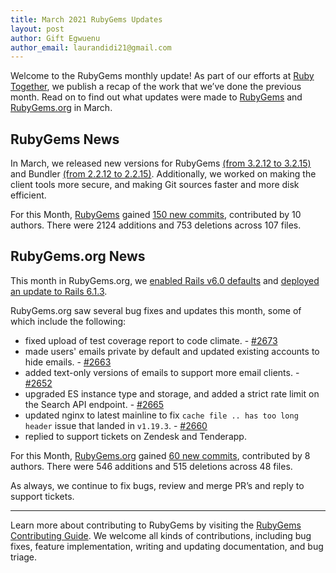 ```yaml
---
title: March 2021 RubyGems Updates
layout: post
author: Gift Egwuenu
author_email: laurandidi21@gmail.com
---
```


Welcome to the RubyGems monthly update! As part of our efforts at [Ruby Together](http://rubytogether.org/), we publish a recap of the work that we’ve done the previous month. Read on to find out what updates were made to [RubyGems](https://github.com/rubygems/rubygems) and [RubyGems.org](https://github.com/rubygems/rubygems.org) in March.

## RubyGems News

In March, we released new versions for RubyGems [(from 3.2.12 to 3.2.15)](https://rubygems.org/gems/rubygems-update/versions) and Bundler [(from 2.2.12 to 2.2.15)](https://rubygems.org/gems/bundler/versions). Additionally, we worked on making the client tools more secure, and making Git sources faster and more disk efficient.

For this Month, [RubyGems](https://github.com/rubygems/rubygems) gained [150 new commits](https://github.com/rubygems/rubygems/compare/master@%7B2021-03-01%7D...master@%7B2021-03-31%7D), contributed by 10 authors. There were 2124 additions and 753 deletions across 107 files.

## RubyGems.org News

This month in RubyGems.org, we [enabled Rails v6.0 defaults](https://github.com/rubygems/rubygems.org/pull/2674) and [deployed an update to Rails 6.1.3](https://github.com/rubygems/rubygems.org/pull/2675).

RubyGems.org saw several bug fixes and updates this month, some of which include the following:

- fixed upload of test coverage report to code climate. -  [#2673](https://github.com/rubygems/rubygems.org/pull/2673)
- made users' emails private by default and updated existing accounts to hide emails. - [#2663](https://github.com/rubygems/rubygems.org/pull/2663)
- added text-only versions of emails to support more email clients. - [#2652](https://github.com/rubygems/rubygems.org/pull/2652)
- upgraded ES instance type and storage, and added a strict rate limit on the Search API endpoint. - [#2665](https://github.com/rubygems/rubygems.org/pull/2665)
- updated nginx to latest mainline to fix `cache file .. has too long header` issue that landed in `v1.19.3`. - [#2660](https://github.com/rubygems/rubygems.org/pull/2660)
- replied to support tickets on Zendesk and Tenderapp.

For this Month, [RubyGems.org](https://github.com/rubygems/rubygems.org) gained [60  new commits](https://github.com/rubygems/rubygems.org/compare/master@%7B2021-03-01%7D...master@%7B2021-03-31%7D), contributed by 8 authors. There were 546 additions and 515 deletions across 48 files.

As always, we continue to fix bugs, review and merge PR’s and reply to support tickets.

---
Learn more about contributing to RubyGems by visiting the [RubyGems Contributing Guide](https://github.com/rubygems/rubygems/blob/master/CONTRIBUTING.md#how-to-contribute). We welcome all kinds of contributions, including bug fixes, feature implementation, writing and updating documentation, and bug triage.
